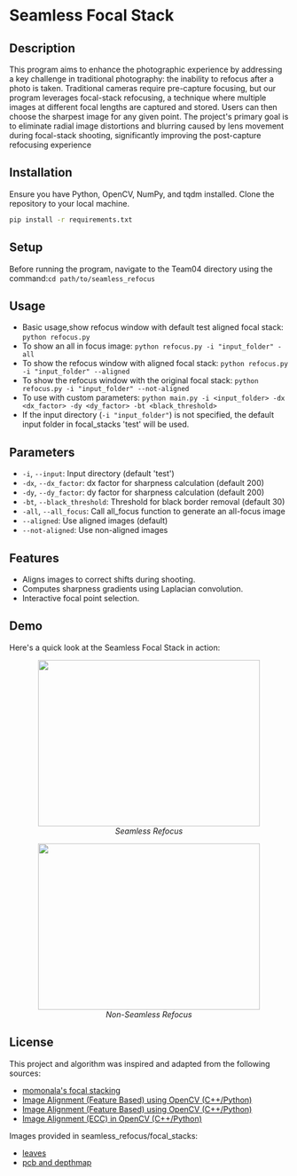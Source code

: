 # Seamless Focal Stack

## Description
This program aims to enhance the photographic experience by addressing a key challenge in traditional photography: the inability to refocus after a photo is taken. Traditional cameras require pre-capture focusing, but our program leverages focal-stack refocusing, a technique where multiple images at different focal lengths are captured and stored. Users can then choose the sharpest image for any given point. The project's primary goal is to eliminate radial image distortions and blurring caused by lens movement during focal-stack shooting, significantly improving the post-capture refocusing experience

## Installation
Ensure you have Python, OpenCV, NumPy, and tqdm installed. Clone the repository to your local machine.
```bash
pip install -r requirements.txt
```
## Setup
Before running the program, navigate to the Team04 directory using the command:`cd path/to/seamless_refocus`

## Usage
- Basic usage,show refocus window with default test aligned focal stack: `python refocus.py`
- To show an all in focus image: `python refocus.py -i "input_folder" -all`
- To show the refocus window with aligned focal stack: `python refocus.py -i "input_folder" --aligned`
- To show the refocus window with the original focal stack: `python refocus.py -i "input_folder" --not-aligned`
- To use with custom parameters: `python main.py -i <input_folder> -dx <dx_factor> -dy <dy_factor> -bt <black_threshold>`
- If the input directory (`-i "input_folder"`) is not specified, the default input folder in focal_stacks 'test' will be used.

## Parameters
- `-i`, `--input`: Input directory (default 'test')
- `-dx`, `--dx_factor`: dx factor for sharpness calculation (default 200)
- `-dy`, `--dy_factor`: dy factor for sharpness calculation (default 200)
- `-bt`, `--black_threshold`: Threshold for black border removal (default 30)
- `-all`, `--all_focus`: Call all_focus function to generate an all-focus image
- `--aligned`: Use aligned images (default)
- `--not-aligned`: Use non-aligned images

## Features
- Aligns images to correct shifts during shooting.
- Computes sharpness gradients using Laplacian convolution.
- Interactive focal point selection.
## Demo
Here's a quick look at the Seamless Focal Stack in action:
<p align="center">
  <img src="https://github.com/hao1219/Seamless-Refocusing/blob/main/demo/aligned.gif" width="400" height="300" />
  <br>
  <em>Seamless Refocus</em>
</p>
<p align="center">
  <img src="https://github.com/hao1219/Seamless-Refocusing/blob/main/demo/not_aligned.gif" width="400" height="300" />
  <br>
  <em>Non-Seamless Refocus</em>
</p>


## License
This project and algorithm was inspired and adapted from the following sources:

- [momonala's focal stacking](https://github.com/momonala/focus-stack/tree/master)
- [Image Alignment (Feature Based) using OpenCV (C++/Python)](https://learnopencv.com/image-alignment-feature-based-using-opencv-c-python/)
- [Image Alignment (Feature Based) using OpenCV (C++/Python)](https://learnopencv.com/image-alignment-feature-based-using-opencv-c-python/)
- [Image Alignment (ECC) in OpenCV (C++/Python)](https://learnopencv.com/image-alignment-ecc-in-opencv-c-python/)
  
Images provided in seamless_refocus/focal_stacks:
- [leaves](https://github.com/hosseinjavidnia/Depth-Focal-Stack/tree/master/Data)
- [pcb and depthmap](https://github.com/PetteriAimonen/focus-stack/tree/master/examples)

